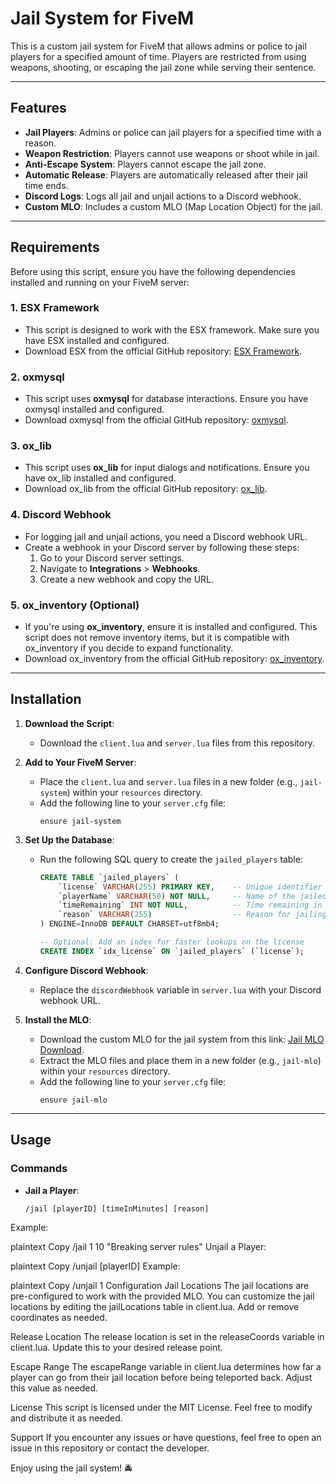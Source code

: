 # Jail System for FiveM

This is a custom jail system for FiveM that allows admins or police to jail players for a specified amount of time. Players are restricted from using weapons, shooting, or escaping the jail zone while serving their sentence.

---

## Features

- **Jail Players**: Admins or police can jail players for a specified time with a reason.
- **Weapon Restriction**: Players cannot use weapons or shoot while in jail.
- **Anti-Escape System**: Players cannot escape the jail zone.
- **Automatic Release**: Players are automatically released after their jail time ends.
- **Discord Logs**: Logs all jail and unjail actions to a Discord webhook.
- **Custom MLO**: Includes a custom MLO (Map Location Object) for the jail.

---

## Requirements

Before using this script, ensure you have the following dependencies installed and running on your FiveM server:

### 1. **ESX Framework**
   - This script is designed to work with the ESX framework. Make sure you have ESX installed and configured.
   - Download ESX from the official GitHub repository: [ESX Framework](https://github.com/esx-framework/esx_core).

### 2. **oxmysql**
   - This script uses **oxmysql** for database interactions. Ensure you have oxmysql installed and configured.
   - Download oxmysql from the official GitHub repository: [oxmysql](https://github.com/overextended/oxmysql).

### 3. **ox_lib**
   - This script uses **ox_lib** for input dialogs and notifications. Ensure you have ox_lib installed and configured.
   - Download ox_lib from the official GitHub repository: [ox_lib](https://github.com/overextended/ox_lib).

### 4. **Discord Webhook**
   - For logging jail and unjail actions, you need a Discord webhook URL.
   - Create a webhook in your Discord server by following these steps:
     1. Go to your Discord server settings.
     2. Navigate to **Integrations** > **Webhooks**.
     3. Create a new webhook and copy the URL.

### 5. **ox_inventory (Optional)**
   - If you're using **ox_inventory**, ensure it is installed and configured. This script does not remove inventory items, but it is compatible with ox_inventory if you decide to expand functionality.
   - Download ox_inventory from the official GitHub repository: [ox_inventory](https://github.com/overextended/ox_inventory).

---

## Installation

1. **Download the Script**:
   - Download the `client.lua` and `server.lua` files from this repository.

2. **Add to Your FiveM Server**:
   - Place the `client.lua` and `server.lua` files in a new folder (e.g., `jail-system`) within your `resources` directory.
   - Add the following line to your `server.cfg` file:
     ```plaintext
     ensure jail-system
     ```

3. **Set Up the Database**:
   - Run the following SQL query to create the `jailed_players` table:
     ```sql
     CREATE TABLE `jailed_players` (
         `license` VARCHAR(255) PRIMARY KEY,    -- Unique identifier for the player's license
         `playerName` VARCHAR(50) NOT NULL,     -- Name of the jailed player
         `timeRemaining` INT NOT NULL,          -- Time remaining in jail in seconds
         `reason` VARCHAR(255)                  -- Reason for jailing
     ) ENGINE=InnoDB DEFAULT CHARSET=utf8mb4;

     -- Optional: Add an index for faster lookups on the license
     CREATE INDEX `idx_license` ON `jailed_players` (`license`);
     ```

4. **Configure Discord Webhook**:
   - Replace the `discordWebhook` variable in `server.lua` with your Discord webhook URL.

5. **Install the MLO**:
   - Download the custom MLO for the jail system from this link: [Jail MLO Download](https://drive.google.com/file/d/1oO9vjUKwoNtuyu4rLf7bOhIYZXAsehjE/view?usp=sharing).
   - Extract the MLO files and place them in a new folder (e.g., `jail-mlo`) within your `resources` directory.
   - Add the following line to your `server.cfg` file:
     ```plaintext
     ensure jail-mlo
     ```

---

## Usage

### Commands

- **Jail a Player**:
  ```plaintext
  /jail [playerID] [timeInMinutes] [reason]
Example:

plaintext
Copy
/jail 1 10 "Breaking server rules"
Unjail a Player:

plaintext
Copy
/unjail [playerID]
Example:

plaintext
Copy
/unjail 1
Configuration
Jail Locations
The jail locations are pre-configured to work with the provided MLO. You can customize the jail locations by editing the jailLocations table in client.lua. Add or remove coordinates as needed.

Release Location
The release location is set in the releaseCoords variable in client.lua. Update this to your desired release point.

Escape Range
The escapeRange variable in client.lua determines how far a player can go from their jail location before being teleported back. Adjust this value as needed.

License
This script is licensed under the MIT License. Feel free to modify and distribute it as needed.

Support
If you encounter any issues or have questions, feel free to open an issue in this repository or contact the developer.

Enjoy using the jail system! 🚔

